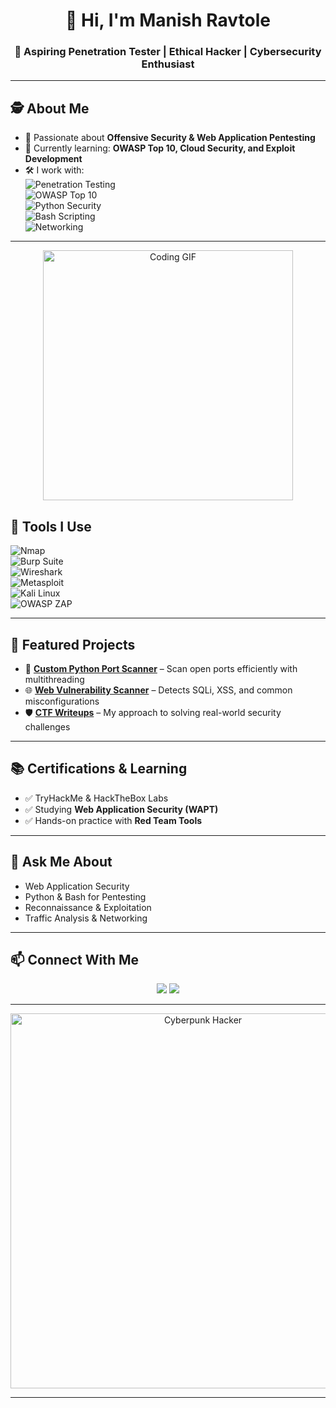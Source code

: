 <!-- Professional GitHub Profile README for a Penetration Tester -->

<h1 align="center">👋 Hi, I'm Manish Ravtole</h1>
<h3 align="center">🚀 Aspiring Penetration Tester | Ethical Hacker | Cybersecurity Enthusiast</h3>

---

## 🕵️ About Me
- 🔐 Passionate about **Offensive Security & Web Application Pentesting**  
- 🌱 Currently learning: **OWASP Top 10, Cloud Security, and Exploit Development**  
- 🛠️ I work with:  
  ![Penetration Testing](https://img.shields.io/badge/Penetration_Testing-black?style=for-the-badge&logo=ghostery&logoColor=white)  
  ![OWASP Top 10](https://img.shields.io/badge/OWASP_Top_10-critical?style=for-the-badge&logo=owasp&logoColor=white)  
  ![Python Security](https://img.shields.io/badge/Python_Security-3776AB?style=for-the-badge&logo=python&logoColor=white)  
  ![Bash Scripting](https://img.shields.io/badge/Bash_Scripting-121011?style=for-the-badge&logo=gnu-bash&logoColor=white)  
  ![Networking](https://img.shields.io/badge/Networking-005571?style=for-the-badge&logo=cisco&logoColor=white)  

---

<p align="center">
  <img src="https://media.giphy.com/media/qgQUggAC3Pfv687qPC/giphy.gif" width="400" hieght="300" alt="Coding GIF" />
</p>


## 🔧 Tools I Use
![Nmap](https://img.shields.io/badge/Nmap-2C2D72?style=for-the-badge&logo=linux&logoColor=white)  
![Burp Suite](https://img.shields.io/badge/BurpSuite-FF6F00?style=for-the-badge&logo=burp-suite&logoColor=white)  
![Wireshark](https://img.shields.io/badge/Wireshark-1679A7?style=for-the-badge&logo=wireshark&logoColor=white)  
![Metasploit](https://img.shields.io/badge/Metasploit-2C2D72?style=for-the-badge&logo=probot&logoColor=white)  
![Kali Linux](https://img.shields.io/badge/Kali_Linux-268BEE?style=for-the-badge&logo=kalilinux&logoColor=white)  
![OWASP ZAP](https://img.shields.io/badge/OWASP_ZAP-00457C?style=for-the-badge&logo=owasp&logoColor=white)  

---

## 📂 Featured Projects
- 🔎 **[Custom Python Port Scanner](#)** – Scan open ports efficiently with multithreading  
- 🌐 **[Web Vulnerability Scanner](#)** – Detects SQLi, XSS, and common misconfigurations  
- 🛡️ **[CTF Writeups](#)** – My approach to solving real-world security challenges  

---

## 📚 Certifications & Learning
- ✅ TryHackMe & HackTheBox Labs  
- ✅ Studying **Web Application Security (WAPT)**  
- ✅ Hands-on practice with **Red Team Tools**  

---

## 💬 Ask Me About
- Web Application Security  
- Python & Bash for Pentesting  
- Reconnaissance & Exploitation  
- Traffic Analysis & Networking  

---
## 📫 Connect With Me
<p align="center">
  <a href="mailto:manishravtole@gmail.com"><img src="https://img.icons8.com/fluency/48/gmail.png"/></a>
  <a href="https://www.linkedin.com/in/manishravtole"><img src="https://img.icons8.com/fluency/48/linkedin.png"/></a>
</p>

---

<p align="center">
  <img src="https://media.giphy.com/media/LHZyixOnHwDDy/giphy.gif" width="600" alt="Cyberpunk Hacker"/>
</p>

---

